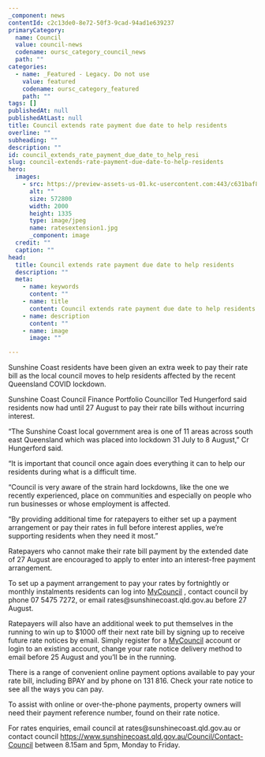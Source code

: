 ```yaml
---
_component: news
contentId: c2c13de0-8e72-50f3-9cad-94ad1e639237
primaryCategory:
  name: Council
  value: council-news
  codename: oursc_category_council_news
  path: ""
categories:
  - name: _Featured - Legacy. Do not use
    value: featured
    codename: oursc_category_featured
    path: ""
tags: []
publishedAt: null
publishedAtLast: null
title: Council extends rate payment due date to help residents
overline: ""
subheading: ""
description: ""
id: council_extends_rate_payment_due_date_to_help_resi
slug: council-extends-rate-payment-due-date-to-help-residents
hero:
  images:
    - src: https://preview-assets-us-01.kc-usercontent.com:443/c631baf8-1b46-001f-580c-d0001b68b4a8/ec7ab647-c936-41b9-aba4-fcd7ecd7d3f3/ratesextension1.jpg
      alt: ""
      size: 572800
      width: 2000
      height: 1335
      type: image/jpeg
      name: ratesextension1.jpg
      _component: image
  credit: ""
  caption: ""
head:
  title: Council extends rate payment due date to help residents
  description: ""
  meta:
    - name: keywords
      content: ""
    - name: title
      content: Council extends rate payment due date to help residents
    - name: description
      content: ""
    - name: image
      image: ""

---
```

Sunshine Coast residents have been given an extra week to pay their rate bill as the local council moves to help residents affected by the recent Queensland COVID lockdown.

Sunshine Coast Council Finance Portfolio Councillor Ted Hungerford said residents now had until 27 August to pay their rate bills without incurring interest.

“The Sunshine Coast local government area is one of 11 areas across south east Queensland which was placed into lockdown 31 July to 8 August,” Cr Hungerford said.

“It is important that council once again does everything it can to help our residents during what is a difficult time.

“Council is very aware of the strain hard lockdowns, like the one we recently experienced, place on communities and especially on people who run businesses or whose employment is affected.

“By providing additional time for ratepayers to either set up a payment arrangement or pay their rates in full before interest applies, we’re supporting residents when they need it most.”

Ratepayers who cannot make their rate bill payment by the extended date of 27 August are encouraged to apply to enter into an interest-free payment arrangement.

To set up a payment arrangement to pay your rates by fortnightly or monthly instalments residents can log into [MyCouncil](https://mycouncil.sunshinecoast.qld.gov.au/)
, contact council by phone 07 5475 7272, or email rates\@sunshinecoast.qld.gov.au before 27 August.

Ratepayers will also have an additional week to put themselves in the running to win up to $1000 off their next rate bill by signing up to receive future rate notices by email. Simply register for a [MyCouncil](https://mycouncil.sunshinecoast.qld.gov.au/)
&#x20;account or login to an existing account, change your rate notice delivery method to email before 25 August and you’ll be in the running.

There is a range of convenient online payment options available to pay your rate bill, including BPAY and by phone on 131 816. Check your rate notice to see all the ways you can pay. 

To assist with online or over-the-phone payments, property owners will need their payment reference number, found on their rate notice.

For rates enquiries, email council at rates\@sunshinecoast.qld.gov.au or contact council <https://www.sunshinecoast.qld.gov.au/Council/Contact-Council>
&#x20;between 8.15am and 5pm, Monday to Friday.
